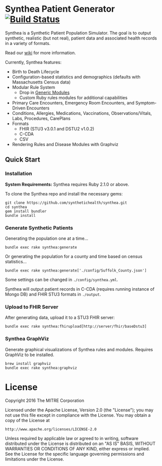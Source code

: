 # Synthea Patient Generator [![Build Status](https://travis-ci.org/synthetichealth/synthea.svg?branch=master)](https://travis-ci.org/synthetichealth/synthea)

Synthea is a Synthetic Patient Population Simulator. The goal is to output synthetic, realistic (but not real), patient data and associated health records in a variety of formats.

Read our [wiki](https://github.com/synthetichealth/synthea/wiki) for more information.

Currently, Synthea features:
- Birth to Death Lifecycle
- Configuration-based statistics and demographics (defaults with Massachusetts Census data)
- Modular Rule System
  - Drop in [Generic Modules](https://github.com/synthetichealth/synthea/wiki/Generic-Module-Framework)
  - Custom Ruby rules modules for additional capabilities
- Primary Care Encounters, Emergency Room Encounters, and Symptom-Driven Encounters
- Conditions, Allergies, Medications, Vaccinations, Observations/Vitals, Labs, Procedures, CarePlans
- Formats
  - FHIR (STU3 v3.0.1 and DSTU2 v1.0.2)
  - C-CDA
  - CSV
- Rendering Rules and Disease Modules with Graphviz

## Quick Start

### Installation

**System Requirements:**
Synthea requires Ruby 2.1.0 or above.

To clone the Synthea repo and install the necessary gems:
```
git clone https://github.com/synthetichealth/synthea.git
cd synthea
gem install bundler
bundle install
```

### Generate Synthetic Patients
Generating the population one at a time...

```
bundle exec rake synthea:generate
```

Or generating the population for a county and time based on census statistics...

```
bundle exec rake synthea:generate['./config/Suffolk_County.json']
```

Some settings can be changed in `./config/synthea.yml`.

Synthea will output patient records in C-CDA (requires running instance of Mongo DB) and FHIR STU3 formats in `./output`.

### Upload to FHIR Server
After generating data, upload it to a STU3 FHIR server:
```
bundle exec rake synthea:fhirupload[http://server/fhir/baseDstu3]
```

### Synthea GraphViz
Generate graphical visualizations of Synthea rules and modules. Requires GraphViz to be installed.

```
brew install graphviz
bundle exec rake synthea:graphviz
```

# License

Copyright 2016 The MITRE Corporation

Licensed under the Apache License, Version 2.0 (the "License");
you may not use this file except in compliance with the License.
You may obtain a copy of the License at

    http://www.apache.org/licenses/LICENSE-2.0

Unless required by applicable law or agreed to in writing, software
distributed under the License is distributed on an "AS IS" BASIS,
WITHOUT WARRANTIES OR CONDITIONS OF ANY KIND, either express or implied.
See the License for the specific language governing permissions and
limitations under the License.
